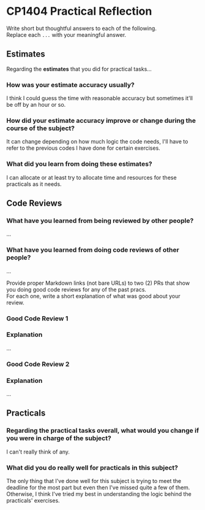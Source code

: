 # CP1404 Practical Reflection

Write short but thoughtful answers to each of the following.  
Replace each `...` with your meaningful answer.

## Estimates

Regarding the **estimates** that you did for practical tasks...

### How was your estimate accuracy usually?

I think I could guess the time with reasonable accuracy but sometimes it'll be off by an hour or so.

### How did your estimate accuracy improve or change during the course of the subject?

It can change depending on how much logic the code needs, I'll have to refer to the previous codes I have done for 
certain exercises.

### What did you learn from doing these estimates?

I can allocate or at least try to allocate time and resources for these practicals as it needs.

## Code Reviews

### What have you learned from being reviewed by other people?

...

### What have you learned from doing code reviews of other people?

...

Provide proper Markdown links (not bare URLs) to two (2) PRs that show you doing good code reviews for any of the past
pracs.  
For each one, write a short explanation of what was good about your review.

### Good Code Review 1

[]()

### Explanation

...

### Good Code Review 2

[]()

### Explanation

...

## Practicals

### Regarding the **practical tasks** overall, what would you change if you were in charge of the subject?

I can't really think of any.

### What did you do really well for practicals in this subject?

The only thing that I've done well for this subject is trying to meet the deadline for the most part but even then I've
missed quite a few of them. Otherwise, I think I've tried my best in understanding the logic behind the practicals' 
exercises.
